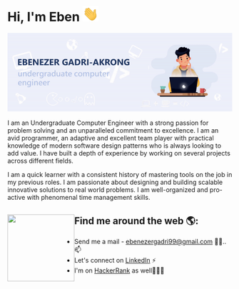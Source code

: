 # Hi, I'm Eben <img src="./res/wave.gif" width="35">

<img src="https://github.com/aibenStunner/aibenStunner/blob/master/res/header.gif" alt="banner that says Ebenezer Gadri-Akrong - undergraduate computer engineering student">

I am an Undergraduate Computer Engineer with a strong passion for problem solving and an unparalleled commitment to excellence. I am an avid programmer, an adaptive and excellent team player with practical knowledge of modern software design patterns who is always looking to add value. I have built a depth of experience by working on several projects across different fields.

I am a quick learner with a consistent history of mastering tools on the job in my previous roles. I am passionate about designing and building scalable innovative solutions to real world problems. I am well-organized and pro-active with phenomenal time management skills.


## Find me around the web 🌎: <a href="https://aibenstunner.github.io/"><img align="left" width="150" height="150" src="https://github.com/aibenStunner/aibenStunner/blob/master/res/git.gif"></a>
- Send me a mail - <a href="ebenezergadri99@gmail.com">ebenezergadri99@gmail.com</a> ✍🏾..📫
- Let's connect on <a href="https://www.linkedin.com/in/thegadri/"> LinkedIn</a> ⚡
- I'm on <a href="https://www.hackerrank.com/aiben_">HackerRank</a> as well👩🏾‍💻

<!--
**aibenStunner/aibenStunner** is a ✨ _special_ ✨ repository because its `README.md` (this file) appears on your GitHub profile.

Here are some ideas to get you started:

- 🔭 I’m currently working on ...
- 🌱 I’m currently learning ...
- 👯 I’m looking to collaborate on ...
- 🤔 I’m looking for help with ...
- 💬 Ask me about ...
- 📫 How to reach me: ...
- 😄 Pronouns: ...
- ⚡ Fun fact: ...
-->
